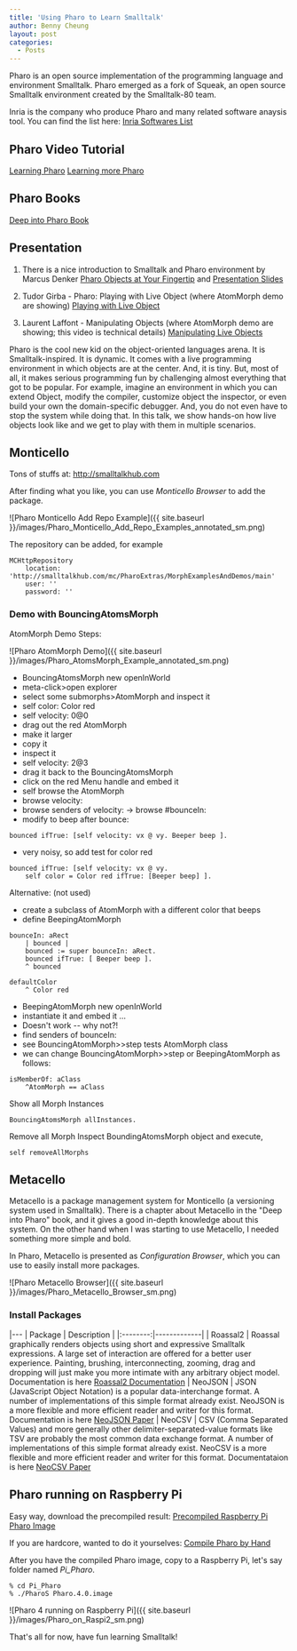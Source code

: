 ```yaml
---
title: 'Using Pharo to Learn Smalltalk'
author: Benny Cheung
layout: post
categories:
  - Posts
---
```

<!--excerpt.start-->Pharo is an open source implementation of the programming language and environment Smalltalk. Pharo emerged as a fork of Squeak, an open source Smalltalk environment created by the Smalltalk-80 team.
<!--excerpt.end-->

Inria is the company who produce Pharo and many related software anaysis tool. You can find the list here:
[Inria Softwares List](http://rmod.inria.fr/web/software)

## Pharo Video Tutorial
[Learning Pharo](http://www.jarober.com/blog/st4u.ssp)
[Learning more Pharo](https://www.youtube.com/playlist?list=PLqbtQ7OkSta0ULYAd7Qdxof851ybh-_m_)

## Pharo Books
[Deep into Pharo Book](http://deepintopharo.com)

## Presentation
1. There is a nice introduction to Smalltalk and Pharo environment by Marcus Denker
[Pharo Objects at Your Fingertip](https://www.youtube.com/watch?v=xhPlUaXpCU4) and
[Presentation Slides](http://www.slideshare.net/MarcusDenker/pharo-objects-at-your-fingertips)

1. Tudor Girba - Pharo: Playing with Live Object
(where AtomMorph demo are showing)
[Playing with Live Object](https://vimeo.com/97315968)

1. Laurent Laffont - Manipulating Objects
(where AtomMorph demo are showing; this video is technical details)
[Manipulating Live Objects](https://vimeo.com/34810463)

Pharo is the cool new kid on the object-oriented languages arena. It is Smalltalk-inspired. It is dynamic. It comes with a live programming environment in which objects are at the center. And, it is tiny. But, most of all, it makes serious programming fun by challenging almost everything that got to be popular. For example, imagine an environment in which you can extend Object, modify the compiler, customize object the inspector, or even build your own the domain-specific debugger. And, you do not even have to stop the system while doing that. In this talk, we show hands-on how live objects look like and we get to play with them in multiple scenarios.

## Monticello
Tons of stuffs at:
http://smalltalkhub.com

After finding what you like, you can use *Monticello Browser* to add the package.

![Pharo Monticello Add Repo Example]({{ site.baseurl }}/images/Pharo_Monticello_Add_Repo_Examples_annotated_sm.png)

The repository can be added, for example

```
MCHttpRepository
	location: 'http://smalltalkhub.com/mc/PharoExtras/MorphExamplesAndDemos/main'
	user: ''
	password: ''
```

### Demo with BouncingAtomsMorph

AtomMorph Demo Steps:

![Pharo AtomMorph Demo]({{ site.baseurl }}/images/Pharo_AtomsMorph_Example_annotated_sm.png)

- BouncingAtomsMorph new openInWorld
- meta-click>open explorer
- select some submorphs>AtomMorph and inspect it
- self color: Color red
- self velocity: 0@0
- drag out the red AtomMorph
- make it larger
- copy it
- inspect it
- self velocity: 2@3
- drag it back to the BouncingAtomsMorph
- click on the red Menu handle and embed it
- self browse the AtomMorph
- browse velocity:
- browse senders of velocity: -> browse #bounceIn:
- modify to beep after bounce:

```
bounced ifTrue: [self velocity: vx @ vy. Beeper beep ].
```

- very noisy, so add test for color red

```
bounced ifTrue: [self velocity: vx @ vy.
	self color = Color red ifTrue: [Beeper beep] ].
```

Alternative: (not used)

- create a subclass of AtomMorph with a different color that beeps
- define BeepingAtomMorph

```
bounceIn: aRect
	| bounced |
	bounced := super bounceIn: aRect.
	bounced ifTrue: [ Beeper beep ].
	^ bounced

defaultColor
	^ Color red
```

- BeepingAtomMorph new openInWorld
- instantiate it and embed it ...
- Doesn't work -- why not?!
- find senders of bounceIn:
- see BouncingAtomMorph>>step tests AtomMorph class
- we can change BouncingAtomMorph>>step or BeepingAtomMorph as follows:

```
isMemberOf: aClass
	^AtomMorph == aClass
```

Show all Morph Instances

```
BouncingAtomsMorph allInstances.
```

Remove all Morph
Inspect BoundingAtomsMorph object and execute,

```
self removeAllMorphs
```

## Metacello
Metacello is a package management system for Monticello (a versioning system used in Smalltalk). There is a chapter about Metacello in the "Deep into Pharo" book, and it gives a good in-depth knowledge about this system. On the other hand when I was starting to use Metacello, I needed something more simple and bold.

In Pharo, Metacello is presented as *Configuration Browser*, which you can use to easily install more packages.

![Pharo Metacello Browser]({{ site.baseurl }}/images/Pharo_Metacello_Browser_sm.png)

### Install Packages

|---
| Package  | Description |
|:--------:|-------------|
| Roassal2 | Roassal graphically renders objects using short and expressive Smalltalk expressions. A large set of interaction are offered for a better user experience. Painting, brushing, interconnecting, zooming, drag and dropping will just make you more intimate with any arbitrary object model. Documentation is here [Roassal2 Documentation](http://agilevisualization.com)
| NeoJSON | JSON (JavaScript Object Notation) is a popular data-interchange format. A number of implementations of this simple format already exist. NeoJSON is a more flexible and more efficient reader and writer for this format. Documentation is here [NeoJSON Paper](https://github.com/svenvc/docs/blob/master/neo/neo-json-paper.md)
| NeoCSV | CSV (Comma Separated Values) and more generally other delimiter-separated-value formats like TSV are probably the most common data exchange format. A number of implementations of this simple format already exist. NeoCSV is a more flexible and more efficient reader and writer for this format. Documentataion is here [NeoCSV Paper](https://github.com/svenvc/docs/blob/master/neo/neo-csv-paper.md)

## Pharo running on Raspberry Pi
Easy way, download the precompiled result:
[Precompiled Raspberry Pi Pharo Image](https://ci.inria.fr/pharo-contribution/view/ARM/job/RaspberryPi-Cross-Compilation-FastBltBit/lastSuccessfulBuild/artifact/vmSources/results.tar.gz)

If you are hardcore, wanted to do it yourselves:
[Compile Pharo by Hand](https://pharoweekly.wordpress.com/2014/02/19/raspberrypi/)

After you have the compiled Pharo image, copy to a Raspberry Pi, let's say folder named *Pi_Pharo*.

```
% cd Pi_Pharo
% ./PharoS Pharo.4.0.image
```

![Pharo 4 running on Raspberry Pi]({{ site.baseurl }}/images/Pharo_on_Raspi2_sm.png)

That's all for now, have fun learning Smalltalk!
